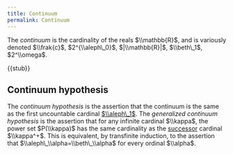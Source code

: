 ```yaml
---
title: Continuum
permalink: Continuum
---
```



The *continuum* is the cardinality of the reals $\\mathbb{R}$, and is variously denoted $\\frak{c}$, $2^{\\aleph\_0}$, $|\\mathbb{R}|$, $\\beth\_1$, $2^\\omega$.

{{stub}}

## Continuum hypothesis

The *continuum hypothesis* is the assertion that the continuum is the same as the first uncountable cardinal [ $\\aleph\_1$](Aleph_one_ "Aleph one "). The *generalized continuum hypothesis* is the assertion that for any infinite cardinal $\\kappa$, the power set $P(\\kappa)$ has the same cardinality as the [successor](Successor "Successor") cardinal $\\kappa^+$. This is equivalent, by transfinite induction, to the assertion that $\\aleph\_\\alpha=\\beth\_\\alpha$ for every ordinal $\\alpha$.